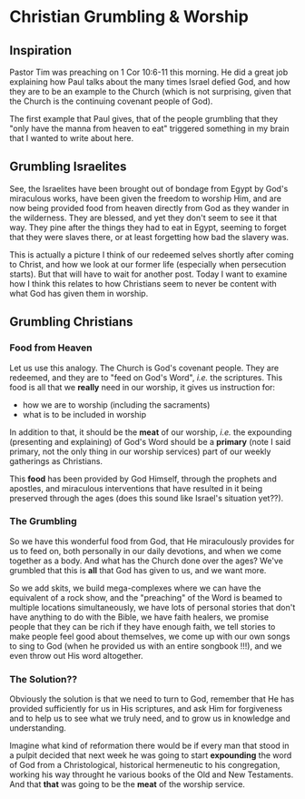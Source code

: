 # Christian Grumbling & Worship

## Inspiration

Pastor Tim was preaching on 1 Cor 10:6-11 this morning. He did a great job explaining how Paul talks about the many times Israel defied God, and how they are to be an example to the Church (which is not surprising, given that the Church is the continuing covenant people of God).

The first example that Paul gives, that of the people grumbling that they "only have the manna from heaven to eat" triggered something in my brain that I wanted to write about here.

## Grumbling Israelites

See, the Israelites have been brought out of bondage from Egypt by God's miraculous works, have been given the freedom to worship Him, and are now being provided food from heaven directly from God as they wander in the wilderness. They are blessed, and yet they don't seem to see it that way. They pine after the things they had to eat in Egypt, seeming to forget that they were slaves there, or at least forgetting how bad the slavery was. 

This is actually a picture I think of our redeemed selves shortly after coming to Christ, and how we look at our former life (especially when persecution starts). But that will have to wait for another post. Today I want to examine how I think this relates to how Christians seem to never be content with what God has given them in worship.

## Grumbling Christians

### Food from Heaven

Let us use this analogy. The Church is God's covenant people. They are redeemed, and they are to "feed on God's Word", *i.e.* the scriptures. This food is all that we **really** need in our worship, it gives us instruction for:

  * how we are to worship (including the sacraments)
  * what is to be included in worship

In addition to that, it should be the **meat** of our worship, *i.e.* the expounding (presenting and explaining) of God's Word should be a **primary** (note I said primary, not the only thing in our worship services) part of our weekly gatherings as Christians.

This **food** has been provided by God Himself, through the prophets and apostles, and miraculous interventions that have resulted in it being preserved through the ages (does this sound like Israel's situation yet??).

### The Grumbling

So we have this wonderful food from God, that He miraculously provides for us to feed on, both personally in our daily devotions, and when we come together as a body. And what has the Church done over the ages? We've grumbled that this is **all** that God has given to us, and we want more.

So we add skits, we build mega-complexes where we can have the equivalent of a rock show, and the "preaching" of the Word is beamed to multiple locations simultaneously, we have lots of personal stories that don't have anything to do with the Bible, we have faith healers, we promise people that they can be rich if they have enough faith, we tell stories to make people feel good about themselves, we come up with our own songs to sing to God (when he provided us with an entire songbook !!!), and we even throw out His word altogether.

### The Solution??

Obviously the solution is that we need to turn to God, remember that He has provided sufficiently for us in His scriptures, and ask Him for forgiveness and to help us to see what we truly need, and to grow us in knowledge and understanding. 

Imagine what kind of reformation there would be if every man that stood in a pulpit decided that next week he was going to start **expounding** the word of God from a Christological, historical hermeneutic to his congregation, working his way throught he various books of the Old and New Testaments. And that **that** was going to be the **meat** of the worship service. 
